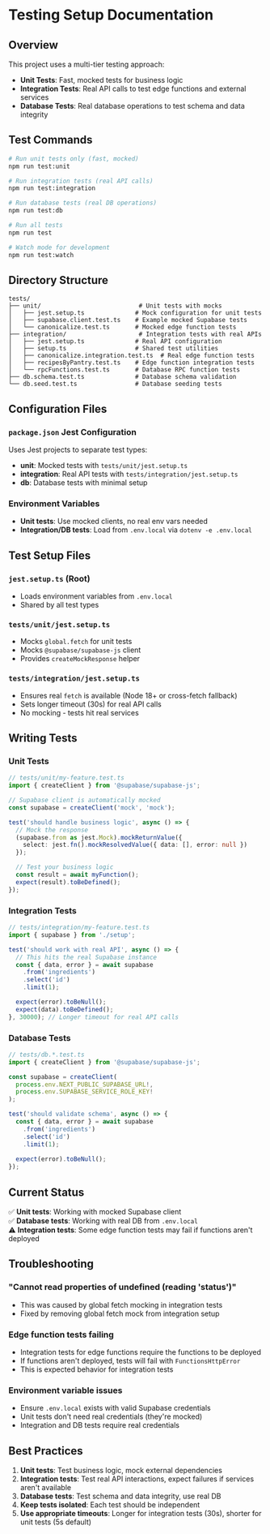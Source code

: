 # Testing Setup Documentation

## Overview

This project uses a multi-tier testing approach:

- **Unit Tests**: Fast, mocked tests for business logic
- **Integration Tests**: Real API calls to test edge functions and external services
- **Database Tests**: Real database operations to test schema and data integrity

## Test Commands

```bash
# Run unit tests only (fast, mocked)
npm run test:unit

# Run integration tests (real API calls)
npm run test:integration

# Run database tests (real DB operations)
npm run test:db

# Run all tests
npm run test

# Watch mode for development
npm run test:watch
```

## Directory Structure

```
tests/
├── unit/                           # Unit tests with mocks
│   ├── jest.setup.ts              # Mock configuration for unit tests
│   ├── supabase.client.test.ts    # Example mocked Supabase tests
│   └── canonicalize.test.ts       # Mocked edge function tests
├── integration/                    # Integration tests with real APIs
│   ├── jest.setup.ts              # Real API configuration
│   ├── setup.ts                   # Shared test utilities
│   ├── canonicalize.integration.test.ts  # Real edge function tests
│   ├── recipesByPantry.test.ts    # Edge function integration tests
│   └── rpcFunctions.test.ts       # Database RPC function tests
├── db.schema.test.ts              # Database schema validation
└── db.seed.test.ts                # Database seeding tests
```

## Configuration Files

### `package.json` Jest Configuration

Uses Jest projects to separate test types:

- **unit**: Mocked tests with `tests/unit/jest.setup.ts`
- **integration**: Real API tests with `tests/integration/jest.setup.ts`  
- **db**: Database tests with minimal setup

### Environment Variables

- **Unit tests**: Use mocked clients, no real env vars needed
- **Integration/DB tests**: Load from `.env.local` via `dotenv -e .env.local`

## Test Setup Files

### `jest.setup.ts` (Root)
- Loads environment variables from `.env.local`
- Shared by all test types

### `tests/unit/jest.setup.ts`
- Mocks `global.fetch` for unit tests
- Mocks `@supabase/supabase-js` client
- Provides `createMockResponse` helper

### `tests/integration/jest.setup.ts`
- Ensures real `fetch` is available (Node 18+ or cross-fetch fallback)
- Sets longer timeout (30s) for real API calls
- No mocking - tests hit real services

## Writing Tests

### Unit Tests
```typescript
// tests/unit/my-feature.test.ts
import { createClient } from '@supabase/supabase-js';

// Supabase client is automatically mocked
const supabase = createClient('mock', 'mock');

test('should handle business logic', async () => {
  // Mock the response
  (supabase.from as jest.Mock).mockReturnValue({
    select: jest.fn().mockResolvedValue({ data: [], error: null })
  });

  // Test your business logic
  const result = await myFunction();
  expect(result).toBeDefined();
});
```

### Integration Tests
```typescript
// tests/integration/my-feature.test.ts
import { supabase } from './setup';

test('should work with real API', async () => {
  // This hits the real Supabase instance
  const { data, error } = await supabase
    .from('ingredients')
    .select('id')
    .limit(1);

  expect(error).toBeNull();
  expect(data).toBeDefined();
}, 30000); // Longer timeout for real API calls
```

### Database Tests
```typescript
// tests/db.*.test.ts
import { createClient } from '@supabase/supabase-js';

const supabase = createClient(
  process.env.NEXT_PUBLIC_SUPABASE_URL!,
  process.env.SUPABASE_SERVICE_ROLE_KEY!
);

test('should validate schema', async () => {
  const { data, error } = await supabase
    .from('ingredients')
    .select('id')
    .limit(1);
    
  expect(error).toBeNull();
});
```

## Current Status

✅ **Unit tests**: Working with mocked Supabase client  
✅ **Database tests**: Working with real DB from `.env.local`  
⚠️ **Integration tests**: Some edge function tests may fail if functions aren't deployed

## Troubleshooting

### "Cannot read properties of undefined (reading 'status')"
- This was caused by global fetch mocking in integration tests
- Fixed by removing global fetch mock from integration setup

### Edge function tests failing
- Integration tests for edge functions require the functions to be deployed
- If functions aren't deployed, tests will fail with `FunctionsHttpError`
- This is expected behavior for integration tests

### Environment variable issues
- Ensure `.env.local` exists with valid Supabase credentials
- Unit tests don't need real credentials (they're mocked)
- Integration and DB tests require real credentials

## Best Practices

1. **Unit tests**: Test business logic, mock external dependencies
2. **Integration tests**: Test real API interactions, expect failures if services aren't available
3. **Database tests**: Test schema and data integrity, use real DB
4. **Keep tests isolated**: Each test should be independent
5. **Use appropriate timeouts**: Longer for integration tests (30s), shorter for unit tests (5s default)